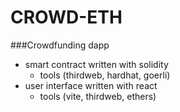 # CROWD-ETH

###Crowdfunding dapp
- smart contract written with solidity 
  - tools (thirdweb, hardhat, goerli)
- user interface written with react
  - tools (vite, thirdweb, ethers)